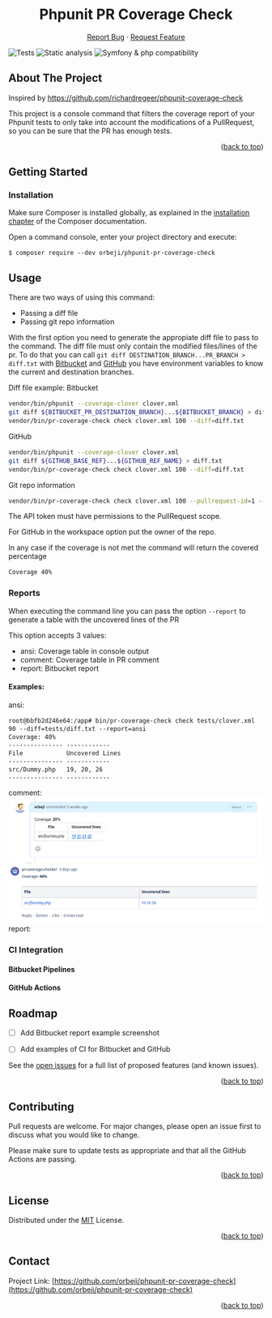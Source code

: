 <a name="readme-top"></a>


<!-- PROJECT LOGO -->
<br />
<div align="center">
<h1 align="center">Phpunit PR Coverage Check</h1>
  <p align="center">
    <a href="https://github.com/orbeji/phpunit-pr-coverage-check/issues">Report Bug</a>
    ·
    <a href="https://github.com/orbeji/phpunit-pr-coverage-check/issues">Request Feature</a>
  </p>
</div>


![Tests](https://github.com/orbeji/phpunit-pr-coverage-check/actions/workflows/tests.yml/badge.svg)
![Static analysis](https://github.com/orbeji/phpunit-pr-coverage-check/actions/workflows/static.yml/badge.svg)
![Symfony & php compatibility](https://github.com/orbeji/phpunit-pr-coverage-check/actions/workflows/compatibility.yml/badge.svg)


<!-- ABOUT THE PROJECT -->
## About The Project

Inspired by https://github.com/richardregeer/phpunit-coverage-check

This project is a console command that filters the coverage report of your Phpunit tests to only take into account the 
modifications of a PullRequest, so you can be sure that the PR has enough tests.

<p align="right">(<a href="#readme-top">back to top</a>)</p>

<!-- GETTING STARTED -->
## Getting Started

### Installation

Make sure Composer is installed globally, as explained in the
[installation chapter](https://getcomposer.org/doc/00-intro.md)
of the Composer documentation.

Open a command console, enter your project directory and execute:

```console
$ composer require --dev orbeji/phpunit-pr-coverage-check
```

<!-- USAGE EXAMPLES -->
## Usage
There are two ways of using this command:
* Passing a diff file
* Passing git repo information

With the first option you need to generate the appropiate diff file to pass to the command.
The diff file must only contain the modified files/lines of the pr. To do that you can call
`git diff DESTINATION_BRANCH...PR_BRANCH > diff.txt` with 
[Bitbucket](https://support.atlassian.com/bitbucket-cloud/docs/variables-and-secrets/) and 
[GitHub](https://docs.github.com/en/actions/learn-github-actions/variables#default-environment-variables) 
you have environment variables to know 
the current and destination branches.

Diff file example:
Bitbucket
```bash
vendor/bin/phpunit --coverage-clover clover.xml
git diff ${BITBUCKET_PR_DESTINATION_BRANCH}...${BITBUCKET_BRANCH} > diff.txt
vendor/bin/pr-coverage-check check clover.xml 100 --diff=diff.txt
```
GitHub
```bash
vendor/bin/phpunit --coverage-clover clover.xml
git diff ${GITHUB_BASE_REF}...${GITHUB_REF_NAME} > diff.txt
vendor/bin/pr-coverage-check check clover.xml 100 --diff=diff.txt
```
Git repo information
```bash
vendor/bin/pr-coverage-check check clover.xml 100 --pullrequest-id=1 --provider=Github --workspace=orbeji --repository=test --api_token=API_TOKEN 
```
The API token must have permissions to the PullRequest scope.

For GitHub in the workspace option put the owner of the repo.

In any case if the coverage is not met the command will return the covered percentage
```bash
Coverage 40%
 ```

### Reports
When executing the command line you can pass the option `--report` to generate a table with the uncovered lines of the PR

This option accepts 3 values:
* ansi: Coverage table in console output
* comment: Coverage table in PR comment
* report: Bitbucket report

#### Examples:
ansi:
```
root@bbfb2d246e64:/app# bin/pr-coverage-check check tests/clover.xml 90 --diff=tests/diff.txt --report=ansi
Coverage: 40%
--------------- ------------ 
File            Uncovered Lines
--------------- ------------ 
src/Dummy.php   19, 20, 26
--------------- ------------ 
```
comment:
  ![](docs/screenshots/github_comment.png)
  ![](docs/screenshots/bitbucket_comment.png)
report:

### CI Integration
#### Bitbucket Pipelines
#### GitHub Actions


<!-- ROADMAP -->
## Roadmap

- [ ] Add Bitbucket report example screenshot
- [ ] Add examples of CI for Bitbucket and GitHub 


See the [open issues](https://github.com/orbeji/phpunit-pr-coverage-check/issues) for a full list of proposed features (and known issues).

<p align="right">(<a href="#readme-top">back to top</a>)</p>



<!-- CONTRIBUTING -->
## Contributing

Pull requests are welcome. For major changes, please open an issue first
to discuss what you would like to change.

Please make sure to update tests as appropriate and that all the GitHub Actions are passing.

<p align="right">(<a href="#readme-top">back to top</a>)</p>



<!-- LICENSE -->
## License

Distributed under the [MIT](https://choosealicense.com/licenses/mit/) License. 

<p align="right">(<a href="#readme-top">back to top</a>)</p>



<!-- CONTACT -->
## Contact

Project Link: [https://github.com/orbeji/phpunit-pr-coverage-check](https://github.com/orbeji/phpunit-pr-coverage-check)

<p align="right">(<a href="#readme-top">back to top</a>)</p>
